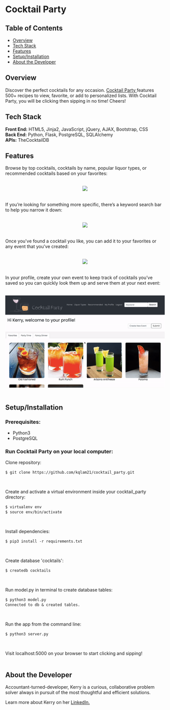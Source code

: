﻿# Cocktail Party

## Table of Contents

* [Overview](#overview)
* [Tech Stack](#tech-stack)
* [Features](#features)
* [Setup/Installation](#setup)
* [About the Developer](#developer)
 
## <a name="overview"></a>Overview
Discover the perfect cocktails for any occasion. <a href="https://www.cocktailparty.fun/" target="_blank">Cocktail Party </a>features 500+ recipes to view, favorite, or add to personalized lists. With Cocktail Party, you will be clicking then sipping in no time! Cheers!
<br>

## <a name="tech-stack"></a>Tech Stack
__Front End:__ HTML5, Jinja2, JavaScript, jQuery, AJAX, Bootstrap, CSS<br>
__Back End:__ Python, Flask, PostgreSQL, SQLAlchemy<br>
__APIs:__ TheCocktailDB
<br/>

## <a name="features"></a>Features

Browse by top cocktails, cocktails by name, popular liquor types, or recommended cocktails based on your favorites:
<br><br>

<p align="center">
<img src="/static/videos/browse.gif">
<br/><br/>
 </p>

If you’re looking for something more specific, there’s a keyword search bar to help you narrow it down:
<br><br>

<p align="center">
<img src="/static/videos/search.gif">
<br/><br/>
 </p>

Once you've found a cocktail you like, you can add it to your favorites or any event that you've created:
<br><br>

<p align="center">
<img src="/static/videos/cocktail.gif">
<br/><br/>
 </p>

In your profile, create your own event to keep track of cocktails you’ve saved so you can quickly look them up and serve them at your next event:
<br><br>

<p align="center">
<img src="/static/videos/profile.gif">
<br><br>
 </p>

## <a name="setup"></a>Setup/Installation

### Prerequisites:

- Python3
- PostgreSQL

### Run Cocktail Party on your local computer:

Clone repository:
```
$ git clone https://github.com/kqlam21/cocktail_party.git
```
<br>

Create and activate a virtual environment inside your cocktail_party directory:
```
$ virtualenv env
$ source env/bin/activate
```
<br>

Install dependencies:
```
$ pip3 install -r requirements.txt
```
<br>

Create database 'cocktails':
```
$ createdb cocktails
```
<br>

Run model.py in terminal to create database tables:
```
$ python3 model.py
Connected to db & created tables.
```
<br>

Run the app from the command line:
```
$ python3 server.py
```
<br>

Visit localhost:5000 on your browser to start clicking and sipping!
<br><br>

## <a name="developer"></a>About the Developer

Accountant-turned-developer, Kerry is a curious, collaborative problem solver always in pursuit of the most thoughtful and efficient solutions. 

Learn more about Kerry on her <a href="https://www.linkedin.com/in/kerrylam/" target="_blank">LinkedIn.</a>
